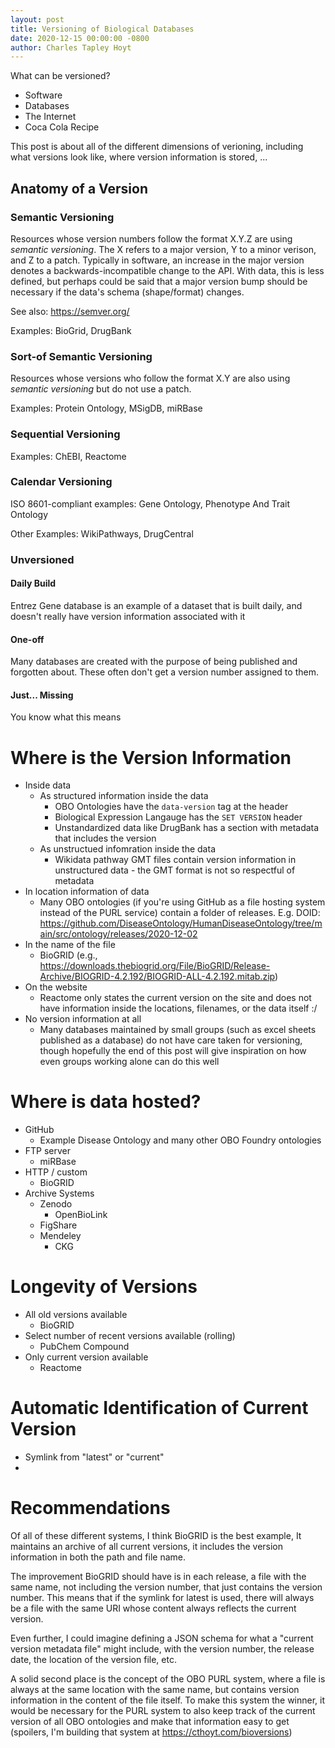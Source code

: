 ```yaml
---
layout: post
title: Versioning of Biological Databases
date: 2020-12-15 00:00:00 -0800
author: Charles Tapley Hoyt
---
```

What can be versioned?

- Software
- Databases
- The Internet
- Coca Cola Recipe

This post is about all of the different dimensions
of verioning, including what versions look like,
where version information is stored, ...

## Anatomy of a Version

### Semantic Versioning

Resources whose version numbers follow the format 
X.Y.Z are using *semantic versioning*. The
X refers to a major version, Y to a minor verison,
and Z to a patch. Typically in software, an increase
in the major version denotes a backwards-incompatible
change to the API. With data, this is less defined, but
perhaps could be said that a major version bump should
be necessary if the data's schema (shape/format) changes.

See also: https://semver.org/

Examples: BioGrid, DrugBank

### Sort-of Semantic Versioning

Resources whose versions who follow the format
X.Y are also using *semantic versioning* but
do not use a patch.

Examples: Protein Ontology, MSigDB, miRBase

### Sequential Versioning

Examples: ChEBI, Reactome

### Calendar Versioning

ISO 8601-compliant examples: Gene Ontology, Phenotype And Trait Ontology

Other Examples: WikiPathways, DrugCentral

### Unversioned

#### Daily Build

Entrez Gene database is an example of a dataset that is built daily, and
doesn't really have version information associated with it

#### One-off

Many databases are created with the purpose of being published and forgotten
about. These often don't get a version number assigned to them.

#### Just... Missing

You know what this means

# Where is the Version Information

- Inside data
    - As structured information inside the data
        - OBO Ontologies have the `data-version` tag at the header
        - Biological Expression Langauge has the `SET VERSION` header
        - Unstandardized data like DrugBank has a section with metadata that includes the version
    - As unstructued infomration inside the data
        - Wikidata pathway GMT files contain version information in unstructured data - the GMT format
          is not so respectful of metadata
- In location information of data
    - Many OBO ontologies (if you're using GitHub as a file hosting system instead of the PURL service)
      contain a folder of releases. E.g. DOID: https://github.com/DiseaseOntology/HumanDiseaseOntology/tree/main/src/ontology/releases/2020-12-02
- In the name of the file
    - BioGRID (e.g., https://downloads.thebiogrid.org/File/BioGRID/Release-Archive/BIOGRID-4.2.192/BIOGRID-ALL-4.2.192.mitab.zip)
- On the website
    - Reactome only states the current version on the site and does not have information inside
      the locations, filenames, or the data itself :/
- No version information at all
    - Many databases maintained by small groups (such as excel sheets published as a database)
      do not have care taken for versioning, though hopefully the end of this post will give
      inspiration on how even groups working alone can do this well
      

# Where is data hosted?

- GitHub
  - Example Disease Ontology and many other OBO Foundry ontologies
- FTP server
  - miRBase
- HTTP / custom
  - BioGRID
- Archive Systems
    - Zenodo
      - OpenBioLink
    - FigShare
    - Mendeley
      - CKG

# Longevity of Versions

- All old versions available
    - BioGRID
- Select number of recent versions available (rolling)
    - PubChem Compound
- Only current version available
    - Reactome

# Automatic Identification of Current Version

- Symlink from "latest" or "current"
-

# Recommendations

Of all of these different systems, I think BioGRID is the best example,
It maintains an archive of all current versions, it includes the
version information in both the path and file name.

The improvement BioGRID should have is in each release, a file with the same
name, not including the version number, that just contains the version number.
This means that if the symlink for latest is used, there will always be a file
with the same URI whose content always reflects the current version.

Even further, I could imagine defining a JSON schema for what a "current version
metadata file" might include, with the version number, the release date, the location
of the version file, etc.

A solid second place is the concept of the OBO PURL system, where
a file is always at the same location with the same name, but contains
version information in the content of the file itself. To make this system
the winner, it would be necessary for the PURL system to also keep track of 
the current version of all OBO ontologies and make that information easy to get
(spoilers, I'm building that system at https://cthoyt.com/bioversions)